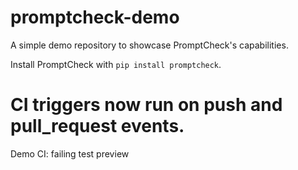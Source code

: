 # promptcheck-demo

A simple demo repository to showcase PromptCheck's capabilities.

Install PromptCheck with `pip install promptcheck`.

# CI triggers now run on push and pull_request events.

Demo CI: failing test preview
